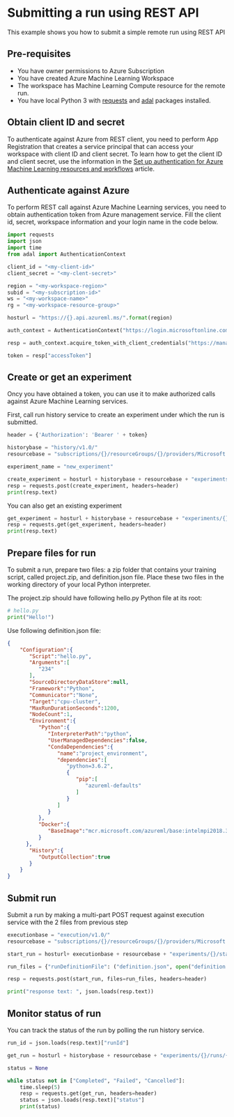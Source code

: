 # Submitting a run using REST API

This example shows you how to submit a simple remote run using REST API

## Pre-requisites

 * You have owner permissions to Azure Subscription
 * You have created Azure Machine Learning Workspace
 * The workspace has Machine Learning Compute resource for the remote run.
 * You have local Python 3 with [requests](https://pypi.org/project/requests/) and [adal](https://pypi.org/project/adal/) packages installed.

## Obtain client ID and secret

To authenticate against Azure from REST client, you need to perform App Registration that creates a service principal that can access your workspace with client ID and client secret. To learn how to get the client ID and client secret, use the information in the [Set up authentication for Azure Machine Learning resources and workflows](https://docs.microsoft.com/azure/machine-learning/how-to-setup-authentication) article.

## Authenticate against Azure

To perform REST call against Azure Machine Learning services, you need to obtain authentication token from Azure management service. Fill the client id, secret, workspace information and your login name in the code below.

```python
import requests
import json
import time
from adal import AuthenticationContext

client_id = "<my-client-id>"
client_secret = "<my-clent-secret>"

region = "<my-workspace-region>"
subid = "<my-subscription-id>"
ws = "<my-workspace-name>"
rg = "<my-workspace-resource-group>"

hosturl = "https://{}.api.azureml.ms/".format(region)

auth_context = AuthenticationContext("https://login.microsoftonline.com/<my-user-name>.onmicrosoft.com")

resp = auth_context.acquire_token_with_client_credentials("https://management.azure.com/",client_id,client_secret)

token = resp["accessToken"]
```

## Create or get an experiment

Oncy you have obtained a token, you can use it to make authorized calls against Azure Machine Learning services. 

First, call run history service to create an experiment under which the run is submitted.

```python
header = {'Authorization': 'Bearer ' + token}

historybase = "history/v1.0/"
resourcebase = "subscriptions/{}/resourceGroups/{}/providers/Microsoft.MachineLearningServices/workspaces/{}/".format(subid,rg,ws)

experiment_name = "new_experiment"

create_experiment = hosturl + historybase + resourcebase + "experiments/{}".format(experiment_name)
resp = requests.post(create_experiment, headers=header)
print(resp.text)
```

You can also get an existing experiment

```python
get_experiment = hosturl + historybase + resourcebase + "experiments/{}".format(experiment_name)
resp = requests.get(get_experiment, headers=header)
print(resp.text)
```

## Prepare files for run

To submit a run, prepare two files: a zip folder that contains your training script, called project.zip, and definition.json file. Place these two files in the working directory of your local Python interpreter.

The project.zip should have following hello.py Python file at its root:

```python
# hello.py
print("Hello!")
```

Use following definition.json file:



```json
{
    "Configuration":{  
       "Script":"hello.py",
       "Arguments":[  
          "234"
       ],
       "SourceDirectoryDataStore":null,
       "Framework":"Python",
       "Communicator":"None",
       "Target":"cpu-cluster",
       "MaxRunDurationSeconds":1200,
       "NodeCount":1,
       "Environment":{  
          "Python":{  
             "InterpreterPath":"python",
             "UserManagedDependencies":false,
             "CondaDependencies":{  
                "name":"project_environment",
                "dependencies":[  
                   "python=3.6.2",
                   {  
                      "pip":[  
                         "azureml-defaults"
                      ]
                   }
                ]
             }
          },
          "Docker":{  
             "BaseImage":"mcr.microsoft.com/azureml/base:intelmpi2018.3-ubuntu16.04"
          }
      },
       "History":{  
          "OutputCollection":true
       }
    }
}
```

## Submit run

Submit a run by making a multi-part POST request against execution service with the 2 files from previous step

```python
executionbase = "execution/v1.0/"
resourcebase = "subscriptions/{}/resourceGroups/{}/providers/Microsoft.MachineLearningServices/workspaces/{}/".format(subid,rg,ws)

start_run = hosturl+ executionbase + resourcebase + "experiments/{}/startrun".format(experiment_name)

run_files = {"runDefinitionFile": ("definition.json", open("definition.json","rb")), "projectZipFile": ("project.zip", open("project.zip","rb"))}

resp = requests.post(start_run, files=run_files, headers=header)

print("response text: ", json.loads(resp.text))
```

## Monitor status of run

You can track the status of the run by polling the run history service.

```python
run_id = json.loads(resp.text)["runId"]

get_run = hosturl + historybase + resourcebase + "experiments/{}/runs/{}".format(experiment_name,run_id)

status = None

while status not in ["Completed", "Failed", "Cancelled"]:
    time.sleep(5)
    resp = requests.get(get_run, headers=header)
    status = json.loads(resp.text)["status"]
    print(status)
```
